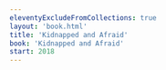 ```yaml
---
eleventyExcludeFromCollections: true
layout: 'book.html'
title: 'Kidnapped and Afraid'
book: 'Kidnapped and Afraid'
start: 2018
---
```

